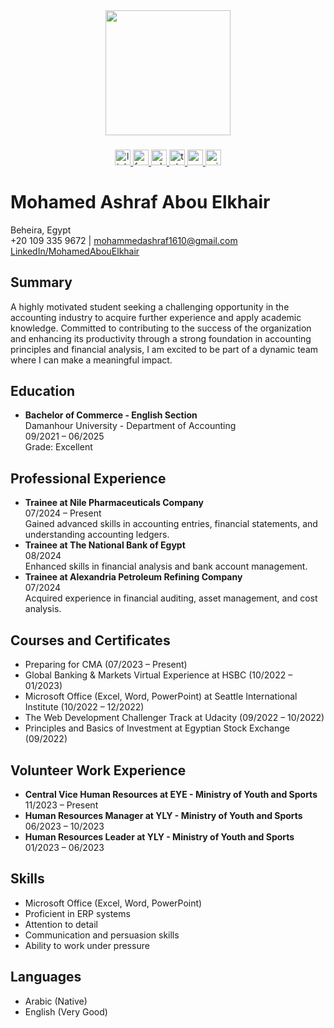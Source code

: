 <div align="center">
  <img height="200" src="https://i.postimg.cc/02zb6VY4/White-Minimalist-Corporate-Personal-Profile-Linked-In-Banner.png"  />
</div>

###

<div align="center">
  <a href="https://www.linkedin.com/in/mohamedabouelkhair/" target="_blank">
    <img src="https://img.shields.io/static/v1?message=LinkedIn&logo=linkedin&label=&color=0077B5&logoColor=White&labelColor=&style=for-the-badge" height="25" alt="linkedin logo"  />
  </a>
  <a href="https://www.facebook.com/MohamedAbouEkhair/" target="_blank">
    <img src="https://img.shields.io/static/v1?message=Facebook&logo=facebook&label=&color=1877F2&logoColor=white&labelColor=&style=for-the-badge" height="25" alt="facebook logo"  />
  </a>
  <a href="https://api.whatsapp.com/send/?phone=201093359672&text&type=phone_number&app_absent=0" target="_blank">
    <img src="https://img.shields.io/static/v1?message=Whatsapp&logo=whatsapp&label=&color=25D366&logoColor=white&labelColor=&style=for-the-badge" height="25" alt="whatsapp logo"  />
  </a>
  <a href="https://t.me/MohamedAbouElkhair" target="_blank">
    <img src="https://img.shields.io/static/v1?message=Telegram&logo=telegram&label=&color=2CA5E0&logoColor=white&labelColor=&style=for-the-badge" height="25" alt="telegram logo"  />
  </a>
  <a href="https://mail.google.com/mail/?view=cm&fs=1&to=Mohammedashraf1610@gmail.com" target="_blank">
    <img src="https://img.shields.io/static/v1?message=Gmail&logo=gmail&label=&color=D14836&logoColor=white&labelColor=&style=for-the-badge" height="25" alt="gmail logo"  />
  </a>
  <a href="https://outlook.live.com/owa/?path=/mail/action/compose&to=Mohammedashraf1610@gmail.com" target="_blank">
    <img src="https://img.shields.io/static/v1?message=Outlook&logo=microsoft-outlook&label=&color=0078D4&logoColor=white&labelColor=&style=for-the-badge" height="25" alt="microsoft-outlook logo"  />
  </a>
</div>

###
<!DOCTYPE html>
<html lang="en">

<body>
    <div class="container">
        <h1>Mohamed Ashraf Abou Elkhair</h1>
        <p class="contact-info">
            Beheira, Egypt<br>
            +20 109 335 9672 | <a href="mailto:mohammedashraf1610@gmail.com">mohammedashraf1610@gmail.com</a><br>
            <a href="http://www.linkedin.com/in/mohamedabouelkhair">LinkedIn/MohamedAbouElkhair</a>
        </p>    <div class="section">
        <h2>Summary</h2>
        <p>A highly motivated student seeking a challenging opportunity in the accounting industry to acquire further experience and apply academic knowledge. Committed to contributing to the success of the organization and enhancing its productivity through a strong foundation in accounting principles and financial analysis, I am excited to be part of a dynamic team where I can make a meaningful impact.</p>
    </div>

  <div class="section">
    <h2>Education</h2>
    <ul>
        <li><strong>Bachelor of Commerce - English Section</strong><br>Damanhour University - Department of Accounting<br>09/2021 – 06/2025<br>Grade: Excellent</li>
    </ul>
</div>

<div class="section">
    <h2>Professional Experience</h2>
    <ul>
        <li><strong>Trainee at Nile Pharmaceuticals Company</strong><br>07/2024 – Present<br>Gained advanced skills in accounting entries, financial statements, and understanding accounting ledgers.</li>
        <li><strong>Trainee at The National Bank of Egypt</strong><br>08/2024<br>Enhanced skills in financial analysis and bank account management.</li>
        <li><strong>Trainee at Alexandria Petroleum Refining Company</strong><br>07/2024<br>Acquired experience in financial auditing, asset management, and cost analysis.</li>
    </ul>
</div>

<div class="section">
    <h2>Courses and Certificates</h2>
    <ul>
        <li>Preparing for CMA (07/2023 – Present)</li>
        <li>Global Banking & Markets Virtual Experience at HSBC (10/2022 – 01/2023)</li>
        <li>Microsoft Office (Excel, Word, PowerPoint) at Seattle International Institute (10/2022 – 12/2022)</li>
        <li>The Web Development Challenger Track at Udacity (09/2022 – 10/2022)</li>
        <li>Principles and Basics of Investment at Egyptian Stock Exchange (09/2022)</li>
    </ul>
</div>

<div class="section">
    <h2>Volunteer Work Experience</h2>
    <ul>
        <li><strong>Central Vice Human Resources at EYE - Ministry of Youth and Sports</strong><br>11/2023 – Present</li>
        <li><strong>Human Resources Manager at YLY - Ministry of Youth and Sports</strong><br>06/2023 – 10/2023</li>
        <li><strong>Human Resources Leader at YLY - Ministry of Youth and Sports</strong><br>01/2023 – 06/2023</li>
    </ul>
</div>

<div class="section">
    <h2>Skills</h2>
    <ul>
        <li>Microsoft Office (Excel, Word, PowerPoint)</li>
        <li>Proficient in ERP systems</li>
        <li>Attention to detail</li>
        <li>Communication and persuasion skills</li>
        <li>Ability to work under pressure</li>
    </ul>
</div>

<div class="section">
    <h2>Languages</h2>
    <ul>
        <li>Arabic (Native)</li>
        <li>English (Very Good)</li>
    </ul>
</div>

</body>
</html>


<!---
MohamedAbouElkhair/MohamedAbouElkhair is a ✨ special ✨ repository because its `README.md` (this file) appears on your GitHub profile.
You can click the Preview link to take a look at your changes.
--->
